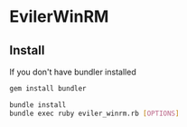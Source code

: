 # EvilerWinRM

## Install
If you don't have bundler installed
```sh
gem install bundler
```


```sh
bundle install
bundle exec ruby eviler_winrm.rb [OPTIONS]
```
